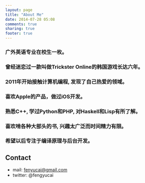 ```yaml
---
layout: page
title: "About Me"
date: 2014-07-28 05:08
comments: true
sharing: true
footer: true
---
```


###     广外英语专业在校生一枚。
###     曾经迷恋过一款叫做Trickster Online的韩国游戏长达六年。
###     2011年开始接触计算机编程, 发现了自己热爱的领域。
###     喜欢Apple的产品，做过iOS开发。
###     熟悉C++, 学过Python和PHP, 对Haskell和Lisp有所了解。
###     喜欢啃各种大部头的书, 兴趣太广泛而时间精力有限。
###     希望以后专注于编译原理与后台开发。
 
## Contact
* mail: fenyucai@gmail.com
* twitter: @fengyucai


